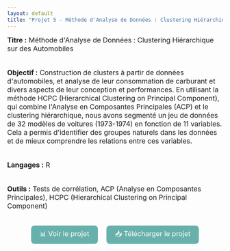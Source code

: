 ```yaml
---
layout: default
title: "Projet 5 - Méthode d'Analyse de Données : Clustering Hiérarchique sur des Automobiles"
---
```


<div style="font-size: 16px;">
  <strong>Titre :</strong> Méthode d'Analyse de Données : Clustering Hiérarchique sur des Automobiles
  <br><br>

  <strong>Objectif :</strong> Construction de clusters à partir de données d'automobiles, et analyse de leur consommation de carburant et divers aspects de leur conception et performances. En utilisant la méthode HCPC (Hierarchical Clustering on Principal Component), qui combine l'Analyse en Composantes Principales (ACP) et le clustering hiérarchique, nous avons segmenté un jeu de données de 32 modèles de voitures (1973-1974) en fonction de 11 variables. Cela a permis d'identifier des groupes naturels dans les données et de mieux comprendre les relations entre ces variables.
  <br><br>

  <strong>Langages :</strong> R
  <br><br>

  <strong>Outils :</strong> Tests de corrélation, ACP (Analyse en Composantes Principales), HCPC (Hierarchical Clustering on Principal Component)
  <br><br>

  <!-- Boutons pour "Voir" et "Télécharger" -->
  <div style="display: flex; gap: 20px; justify-content: center;">
    <a href="https://Perrinewtr.github.io/Portfolio/automobile.pdf" target="_blank" class="projet-link" style="padding: 8px 20px; background-color: #68B0AB; color: white; text-decoration: none; border-radius: 8px; font-size: 16px;">📊 Voir le projet</a>
    <a href="https://raw.githubusercontent.com/Perrinewtr/Portfolio/main/automobile.pdf" class="projet-link" style="padding: 8px 20px; background-color: #68B0AB; color: white; text-decoration: none; border-radius: 8px; font-size: 16px;">📥 Télécharger le projet</a>
  </div>
</div>
